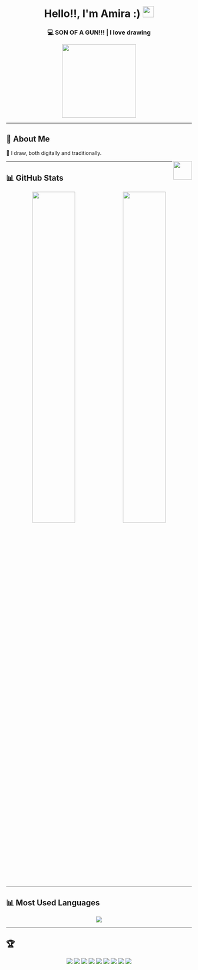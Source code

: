 <h1 align="center">Hello!!, I'm Amira :) <img src="https://media.giphy.com/media/hvRJCLFzcasrR4ia7z/giphy.gif" width="30px"></h1>  
<h3 align="center">💻 SON OF A GUN!!! | I love drawing </h3>  

<p align="center">  
  <img src="https://media.giphy.com/media/v1.Y2lkPTc5MGI3NjExNjltOGQ5czk5ZGk1bDJkODBvbDJwYm50MXM5NjlxeXFyZHBleTFhMiZlcD12MV9naWZzX3NlYXJjaCZjdD1n/PkCDv7CIK8d2M/giphy.gif" width="200px">  
</p>  

---

## 🌟 About Me  

🎨 I draw, both digitally and traditionally.  

<img src="https://media.giphy.com/media/L1R1tvI9svkIWwpVYr/giphy.gif" width="50px" align="right">  

---

## 📊 GitHub Stats  

<p align="center">  
  <img src="https://github-readme-stats.vercel.app/api?username=amirm06&show_icons=true&theme=radical" width="48%">  
  <img src="https://github-readme-streak-stats.herokuapp.com/?user=amirm06&theme=radical" width="48%">  
</p>  

---

## 📊 Most Used Languages  

<p align="center">  
  <img src="https://github-readme-stats.vercel.app/api/top-langs/?username=amirm06&layout=compact&theme=tokyonight&hide_progress=false">  
</p>  

---

## 🏆  

<p align="center">  
  <img src="https://img.shields.io/badge/Java-%23605642.svg?style=for-the-badge&logo=openjdk&logoColor=white">  
  <img src="https://img.shields.io/badge/HTML5-%236C745D.svg?style=for-the-badge&logo=html5&logoColor=white">  
  <img src="https://img.shields.io/badge/CSS3-%23605548.svg?style=for-the-badge&logo=css3&logoColor=white">  
  <img src="https://img.shields.io/badge/JavaScript-%238C7C65.svg?style=for-the-badge&logo=javascript&logoColor=black">  
  <img src="https://img.shields.io/badge/PHP-%23675550.svg?style=for-the-badge&logo=php&logoColor=white">  
  <img src="https://img.shields.io/badge/MySQL-%23665F4D.svg?style=for-the-badge&logo=mysql&logoColor=white">  
  <img src="https://img.shields.io/badge/SQL-%236C5F4A.svg?style=for-the-badge&logo=sqlite&logoColor=white">  
  <img src="https://img.shields.io/badge/VSCode-%237A6E5E.svg?style=for-the-badge&logo=visual-studio-code&logoColor=white">  
  <img src="https://img.shields.io/badge/IntelliJ%20IDEA-%235E5A49.svg?style=for-the-badge&logo=intellij-idea&logoColor=white">  
</p>